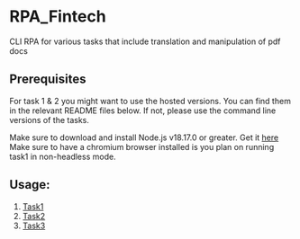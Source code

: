 # RPA_Fintech

CLI RPA for various tasks that include translation and manipulation of pdf docs

## Prerequisites

For task 1 & 2 you might want to use the hosted versions. You can find them in the relevant README files
below.
If not, please use the command line versions of the tasks.

Make sure to download and install Node.js v18.17.0 or greater. Get it [here](https://nodejs.org/en)
Make sure to have a chromium browser installed is you plan on running task1 in non-headless mode.

## Usage:

1. [Task1](./task1/README.md)
2. [Task2](./task2/README.md)
3. [Task3](./task3/README.md)

